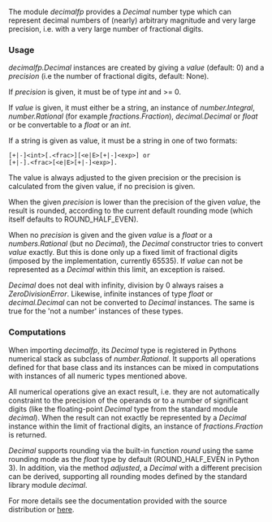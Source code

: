 The module _decimalfp_ provides a _Decimal_ number type which can represent
decimal numbers of (nearly) arbitrary magnitude and very large precision, i.e. 
with a very large number of fractional digits.

### Usage

_decimalfp.Decimal_ instances are created by giving a _value_ (default: 0) and
a _precision_ (i.e the number of fractional digits, default: None).

If _precision_ is given, it must be of type _int_ and >= 0.

If _value_ is given, it must either be a string, an instance of 
_number.Integral_, _number.Rational_ (for example _fractions.Fraction_), 
_decimal.Decimal_ or _float_ or be convertable to a _float_ or an _int_.

If a string is given as value, it must be a string in one of two formats:

    [+|-]<int>[.<frac>][<e|E>[+|-]<exp>] or
    [+|-].<frac>[<e|E>[+|-]<exp>].

The value is always adjusted to the given precision or the precision is
calculated from the given value, if no precision is given.

When the given _precision_ is lower than the precision of the given _value_,
the result is rounded, according to the current default rounding mode (which 
itself defaults to ROUND_HALF_EVEN).

When no _precision_ is given and the given _value_ is a _float_ or a
_numbers.Rational_ (but no _Decimal_), the _Decimal_ constructor tries to
convert _value_ exactly. But this is done only up a fixed limit of fractional 
digits (imposed by the implementation, currently 65535). If _value_ can not be 
represented as a _Decimal_ within this limit, an exception is raised.

_Decimal_ does not deal with infinity, division by 0 always raises a
_ZeroDivisionError_. Likewise, infinite instances of type _float_ or
_decimal.Decimal_ can not be converted to _Decimal_ instances. The same is
true for the 'not a number' instances of these types.

### Computations

When importing _decimalfp_, its _Decimal_ type is registered in Pythons
numerical stack as subclass of _number.Rational_. It supports all operations 
defined for that base class and its instances can be mixed in computations 
with instances of all numeric types mentioned above.

All numerical operations give an exact result, i.e. they are not automatically
constraint to the precision of the operands or to a number of significant
digits (like the floating-point _Decimal_ type from the standard module
_decimal_). When the result can not exactly be represented by a _Decimal_
instance within the limit of fractional digits, an instance of
_fractions.Fraction_ is returned.

_Decimal_ supports rounding via the built-in function _round_ using the same
rounding mode as the _float_ type by default (ROUND_HALF_EVEN in Python 3). In 
addition, via the method _adjusted_, a _Decimal_ with a different precision 
can be derived, supporting all rounding modes defined by the standard library 
module _decimal_.

For more details see the documentation provided with the source distribution
or [here](https://decimalfp.readthedocs.io/en/latest).
